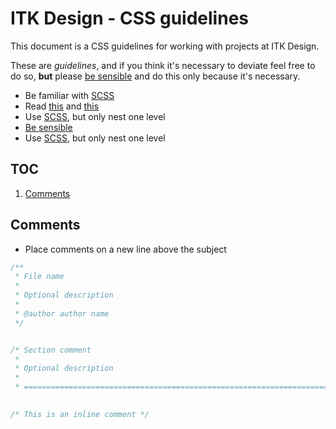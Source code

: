 # ITK Design - CSS guidelines

This document is a CSS guidelines for working with projects at ITK Design.

These are *guidelines*, and if you think it's necessary to deviate feel free to do so, **but** please [be sensible](http://csswizardry.com/2010/08/semantics-and-sensibility/) and do this only because it's necessary.


* Be familiar with [SCSS](http://sass-lang.com/)
* Read [this](http://www.jakobloekkemadsen.com/2013/07/css-abstractions-done-right/) and [this](http://www.jakobloekkemadsen.com/2012/09/tdcss-js/)
* Use [SCSS](http://sass-lang.com), but only nest one level
* [Be sensible](http://csswizardry.com/2010/08/semantics-and-sensibility/)
* Use [SCSS](http://sass-lang.com), but only nest one level


## TOC

1. [Comments](#comments)

<a name="comments"></a>
## Comments

* Place comments on a new line above the subject

```css
/**
 * File name
 *
 * Optional description
 *
 * @author author name
 */ 


/* Section comment
 *
 * Optional description
 *
 * ========================================================================== */
   

/* This is an inline comment */
```